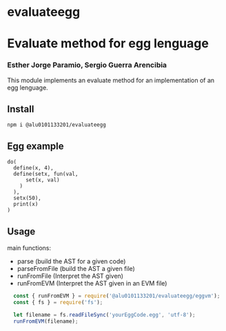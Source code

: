 # evaluateegg
# Evaluate method for egg lenguage
### Esther Jorge Paramio, Sergio Guerra Arencibia

This module implements an evaluate method for an implementation of an egg lenguage.

## Install

```
npm i @alu0101133201/evaluateegg
```

## Egg example
```
do(
  define(x, 4),
  define(setx, fun(val, 
      set(x, val)
    )
  ),
  setx(50),
  print(x)
)
```

## Usage

main functions:
  - parse (build the AST for a given code)
  - parseFromFile (build the AST a given file)
  - runFromFile (Interpret the AST given)
  - runFromEVM (Interpret the AST given in an EVM file)

```js
  const { runFromEVM } = require('@alu0101133201/evaluateegg/eggvm');
  const { fs } = require('fs');

  let filename = fs.readFileSync('yourEggCode.egg', 'utf-8');
  runFromEVM(filename);
```